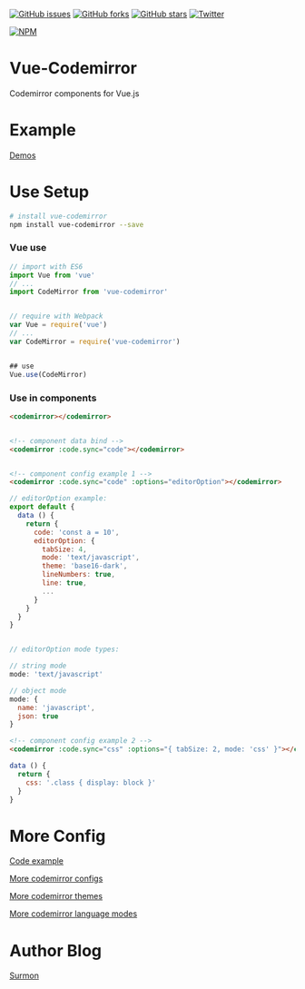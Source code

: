[![GitHub issues](https://img.shields.io/github/issues/surmon-china/vue-codemirror.svg?style=flat-square)](https://github.com/surmon-china/vue-codemirror/issues)
[![GitHub forks](https://img.shields.io/github/forks/surmon-china/vue-codemirror.svg?style=flat-square)](https://github.com/surmon-china/vue-codemirror/network)
[![GitHub stars](https://img.shields.io/github/stars/surmon-china/vue-codemirror.svg?style=flat-square)](https://github.com/surmon-china/vue-codemirror/stargazers)
[![Twitter](https://img.shields.io/twitter/url/https/github.com/surmon-china/vue-codemirror.svg?style=flat-square)](https://twitter.com/intent/tweet?text=Wow:&url=%5Bobject%20Object%5D)

[![NPM](https://nodei.co/npm/vue-codemirror.png?downloads=true&downloadRank=true&stars=true)](https://nodei.co/npm/vue-codemirror/)


# Vue-Codemirror
Codemirror components for Vue.js


# Example

[Demos](https://surmon-china.github.io/vue-codemirror)


# Use Setup

``` bash
# install vue-codemirror
npm install vue-codemirror --save
```

### Vue use

``` javascript
// import with ES6
import Vue from 'vue'
// ...
import CodeMirror from 'vue-codemirror'


// require with Webpack
var Vue = require('vue')
// ...
var CodeMirror = require('vue-codemirror')


## use
Vue.use(CodeMirror)
```


### Use in components

``` html
<codemirror></codemirror>


<!-- component data bind -->
<codemirror :code.sync="code"></codemirror>


<!-- component config example 1 -->
<codemirror :code.sync="code" :options="editorOption"></codemirror>
```


``` javascript
// editorOption example:
export default {
  data () {
    return {
      code: 'const a = 10',
      editorOption: {
        tabSize: 4,
        mode: 'text/javascript',
        theme: 'base16-dark',
        lineNumbers: true, 
        line: true,
        ...
      }
    }
  }
}


// editorOption mode types:

// string mode
mode: 'text/javascript'

// object mode
mode: {
  name: 'javascript',
  json: true
}
```

``` html
<!-- component config example 2 -->
<codemirror :code.sync="css" :options="{ tabSize: 2, mode: 'css' }"></codemirror>
```

``` javascript
data () {
  return {
    css: '.class { display: block }'
  }
}
```


# More Config

[Code example](https://github.com/surmon-china/vue-codemirror/tree/master/example)

[More codemirror configs](http://codemirror.net/doc/manual.html#config)

[More codemirror themes](http://codemirror.net/demo/theme.html)

[More codemirror language modes](http://codemirror.net/mode/)



# Author Blog
[Surmon](http://surmon.me)

